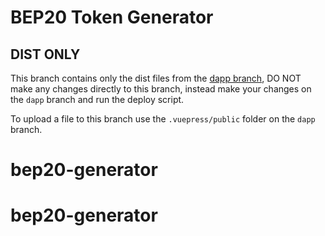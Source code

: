 # BEP20 Token Generator

## DIST ONLY
This branch contains only the dist files from the [dapp branch](https://github.com/vittominacori/bep20-generator/tree/dapp), DO NOT make any changes directly to this branch, instead make your changes on the `dapp` branch and run the deploy script.

To upload a file to this branch use the `.vuepress/public` folder on the `dapp` branch.
# bep20-generator
# bep20-generator

